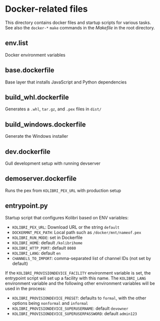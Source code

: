 # Docker-related files

This directory contains docker files and startup scripts for various tasks. See also the `docker-*` `make` commands in the _Makefile_  in the root directory.

## env.list

Docker environment variables

## base.dockerfile

Base layer that installs JavaScript and Python dependencies

## build_whl.dockerfile

Generates a `.whl`, `tar.gz`, and `.pex` files in `dist/`

## build_windows.dockerfile

Generate the Windows installer

## dev.dockerfile

Gull development setup with running devserver

## demoserver.dockerfile

Runs the pex from `KOLIBRI_PEX_URL` with production setup

## entrypoint.py

Startup script that configures Kolibri based on ENV variables:

* `KOLIBRI_PEX_URL`: Download URL or the string ``default``
* `DOCKERMNT_PEX_PATH`: Local path such as ``/docker/mnt/nameof.pex``
* `KOLIBRI_RUN_MODE`: set in Dockerfile
* `KOLIBRI_HOME`: default `/kolibrihome`
* `KOLIBRI_HTTP_PORT`: default `8080`
* `KOLIBRI_LANG`: default `en`
* `CHANNELS_TO_IMPORT`: comma-separated list of channel IDs (not set by default)

If the `KOLIBRI_PROVISIONDEVICE_FACILITY` environment variable is set, the entrypoint script will set up a facility with this name. The `KOLIBRI_LANG` environment variable and the following other environment variables will be used in the process:

* `KOLIBRI_PROVISIONDEVICE_PRESET`: defaults to `formal`, with the other options being `nonformal` and `informal`
* `KOLIBRI_PROVISIONDEVICE_SUPERUSERNAME`: default `devowner`
* `KOLIBRI_PROVISIONDEVICE_SUPERUSERPASSWORD`: default `admin123`

